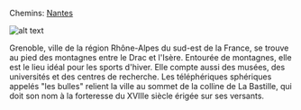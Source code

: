 Chemins: [Nantes](https://github.com/indiaye18/TP2_Lab/blob/main/jeu-heros-Labyrinthe-Tour-Monde/Nantes.md)

![alt text](https://www.gix-immobilier.fr/public/files/images/AdobeStock_75656482.jpeg)

Grenoble, ville de la région Rhône-Alpes du sud-est de la France, se trouve au pied des montagnes entre le Drac et l'Isère. Entourée de montagnes, elle est le lieu idéal pour les sports d'hiver. Elle compte aussi des musées, des universités et des centres de recherche. Les téléphériques sphériques appelés "les bulles" relient la ville au sommet de la colline de La Bastille, qui doit son nom à la forteresse du XVIIIe siècle érigée sur ses versants.
